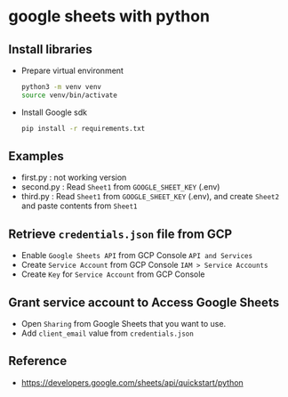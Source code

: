# google sheets with python

## Install libraries

- Prepare virtual environment
    ```bash
    python3 -m venv venv
    source venv/bin/activate
    ```

- Install Google sdk
    ```bash
    pip install -r requirements.txt
    ```

## Examples

- first.py : not working version
- second.py : Read `Sheet1` from `GOOGLE_SHEET_KEY` (.env)
- third.py : Read `Sheet1` from `GOOGLE_SHEET_KEY` (.env), and create `Sheet2` and paste contents from `Sheet1`

## Retrieve `credentials.json` file from GCP

- Enable `Google Sheets API` from GCP Console `API and Services`
- Create `Service Account` from GCP Console `IAM > Service Accounts`
- Create `Key` for `Service Account` from GCP Console

## Grant service account to Access Google Sheets

- Open `Sharing` from Google Sheets that you want to use.
- Add `client_email` value from `credentials.json`

## Reference

- https://developers.google.com/sheets/api/quickstart/python
